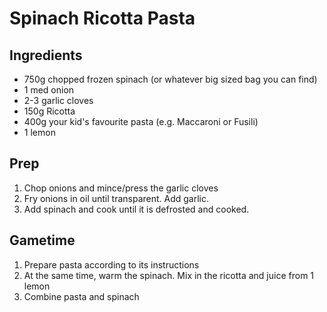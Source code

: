 # Spinach Ricotta Pasta

## Ingredients
* 750g chopped frozen spinach (or whatever big sized bag you can find)
* 1 med onion
* 2-3 garlic cloves
* 150g Ricotta
* 400g your kid's favourite pasta (e.g. Maccaroni or Fusili)
* 1 lemon

## Prep
1. Chop onions and mince/press the garlic cloves
2. Fry onions in oil until transparent. Add garlic.
3. Add spinach and cook until it is defrosted and cooked.

## Gametime
1. Prepare pasta according to its instructions
2. At the same time, warm the spinach. Mix in the ricotta and juice from 1 lemon
3. Combine pasta and spinach
